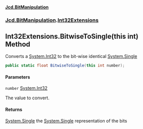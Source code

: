 #### [Jcd.BitManipulation](index 'index')
### [Jcd.BitManipulation](Jcd.BitManipulation 'Jcd.BitManipulation').[Int32Extensions](Jcd.BitManipulation.Int32Extensions 'Jcd.BitManipulation.Int32Extensions')

## Int32Extensions.BitwiseToSingle(this int) Method

Converts a [System.Int32](https://docs.microsoft.com/en-us/dotnet/api/System.Int32 'System.Int32') to the bit-wise identical [System.Single](https://docs.microsoft.com/en-us/dotnet/api/System.Single 'System.Single')

```csharp
public static float BitwiseToSingle(this int number);
```
#### Parameters

<a name='Jcd.BitManipulation.Int32Extensions.BitwiseToSingle(thisint).number'></a>

`number` [System.Int32](https://docs.microsoft.com/en-us/dotnet/api/System.Int32 'System.Int32')

The value to convert.

#### Returns
[System.Single](https://docs.microsoft.com/en-us/dotnet/api/System.Single 'System.Single')
the [System.Single](https://docs.microsoft.com/en-us/dotnet/api/System.Single 'System.Single') representation of the bits